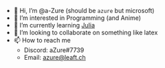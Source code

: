 - 👋 Hi, I’m @a-Zure (should be `azure` but microsoft)
- 👀 I’m interested in Programming (and Anime)
- 🌱 I’m currently learning [Julia](https://julialang.org/)
- 💞️ I’m looking to collaborate on something like latex
- 📫 How to reach me
    - Discord: aZure#7739
    - Email: azure@leaft.ch

<!---
a-Zure/a-Zure is a ✨ special ✨ repository because its `README.md` (this file) appears on your GitHub profile.
You can click the Preview link to take a look at your changes.
--->
